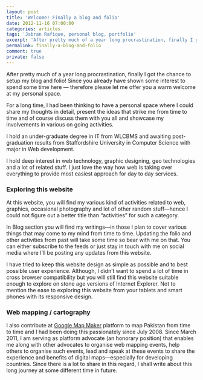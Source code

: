 ```yaml
---
layout: post
title: 'Welcome! Finally a blog and folio'
date: 2012-11-16 07:00:00
categories: articles
tags: 'Jabran Rafique, personal blog, portfolio'
excerpt: 'After pretty much of a year long procrastination, finally I got the chance to setup my blog and folio! Since you already have shown some interest to spend some time here — therefore please let me offer you a warm welcome at my personal space.'
permalink: finally-a-blog-and-folio
comment: true
private: false
---
```


After pretty much of a year long procrastination, finally I got the chance to setup my blog and folio! Since you already have shown some interest to spend some time here — therefore please let me offer you a warm welcome at my personal space.

For a long time, I had been thinking to have a personal space where I could share my thoughts in detail, present the ideas that strike me from time to time and of course discuss them with you all and showcase my involvements in various on going activities.

I hold an under-graduate degree in IT from WLCBMS and awaiting post-graduation results from Staffordshire University in Computer Science with major in Web development.

I hold deep interest in web technology, graphic designing, geo technologies and a lot of related stuff. I just love the way how web is taking over everything to provide most easiest approach for day to day services.

### Exploring this website

At this website, you will find my various kind of activities related to web, graphics, occasional photography and lot of other random stuff—hence I could not figure out a better title than “activities” for such a category.

In Blog section you will find my writings—in those I plan to cover various things that may come to my mind from time to time. Updating the folio and other activities from past will take some time so bear with me on that. You can either subscribe to the feeds or just stay in touch with me on social media where I’ll be posting any updates from this website.

I have tried to keep this website design as simple as possible and to best possible user experience. Although, I didn’t want to spend a lot of time in cross browser compatibility but you will still find this website suitable enough to explore on stone age versions of Internet Explorer. Not to mention the ease to exploring this website from your tablets and smart phones with its responsive design.

### Web mapping / cartography

I also contribute at [Google Map Maker](http://mapmaker.google.com/) platform to map Pakistan from time to time and I had been doing this passionately since July 2008. Since March 2011, I am serving as platform advocate (an honorary position) that enables me along with other advocates to organise web mapping events, help others to organise such events, lead and speak at these events to share the experience and benefits of digital maps—especially for developing countries. Since there is a lot to share in this regard, I shall write about this long journey at some different time in future.